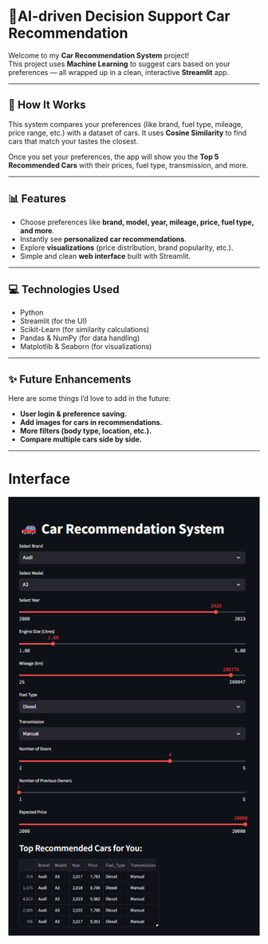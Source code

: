 # 🚗AI-driven Decision Support Car Recommendation

Welcome to my **Car Recommendation System** project!  
This project uses **Machine Learning** to suggest cars based on your preferences — all wrapped up in a clean, interactive **Streamlit** app.

---

## 🔧 How It Works

This system compares your preferences (like brand, fuel type, mileage, price range, etc.) with a dataset of cars. It uses **Cosine Similarity** to find cars that match your tastes the closest.

Once you set your preferences, the app will show you the **Top 5 Recommended Cars** with their prices, fuel type, transmission, and more.

---

## 📊 Features

- Choose preferences like **brand, model, year, mileage, price, fuel type, and more**.
- Instantly see **personalized car recommendations**.
- Explore **visualizations** (price distribution, brand popularity, etc.).
- Simple and clean **web interface** built with Streamlit.

---

## 💻 Technologies Used

- Python
- Streamlit (for the UI)
- Scikit-Learn (for similarity calculations)
- Pandas & NumPy (for data handling)
- Matplotlib & Seaborn (for visualizations)

---

## ✨ Future Enhancements

Here are some things I’d love to add in the future:
- **User login & preference saving.**
- **Add images for cars in recommendations.**
- **More filters (body type, location, etc.).**
- **Compare multiple cars side by side.**

---
# Interface

![App Screenshot](app_screenshot.png)

